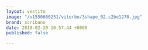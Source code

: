 ```yaml
---
layout: vestito
image: "/v1550660251/viterbo/3shape_02.c2be1270.jpg"
brand: scribano
date: 2019-02-20 10:57:44 +0000
published: false

---
```


